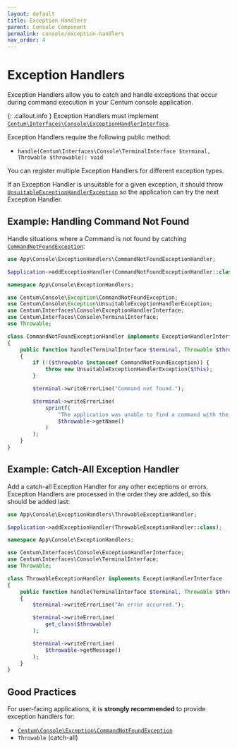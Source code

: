 ```yaml
---
layout: default
title: Exception Handlers
parent: Console Component
permalink: console/exception-handlers
nav_order: 4
---
```




# Exception Handlers

Exception Handlers allow you to catch and handle exceptions that occur during command execution in your Centum console application.

{: .callout.info }
Exception Handlers must implement [`Centum\Interfaces\Console\ExceptionHandlerInterface`](https://github.com/SidRoberts/centum/blob/main/src/Interfaces/Console/ExceptionHandlerInterface.php).

Exception Handlers require the following public method:

- `handle(Centum\Interfaces\Console\TerminalInterface $terminal, Throwable $throwable): void`

You can register multiple Exception Handlers for different exception types.

If an Exception Handler is unsuitable for a given exception, it should throw [`UnsuitableExceptionHandlerException`](https://github.com/SidRoberts/centum/blob/main/src/Console/Exception/UnsuitableExceptionHandlerException.php) so the application can try the next Exception Handler.



## Example: Handling Command Not Found

Handle situations where a Command is not found by catching [`CommandNotFoundException`](https://github.com/SidRoberts/centum/blob/main/src/Console/Exception/CommandNotFoundException.php):

```php
use App\Console\ExceptionHandlers\CommandNotFoundExceptionHandler;

$application->addExceptionHandler(CommandNotFoundExceptionHandler::class);
```

```php
namespace App\Console\ExceptionHandlers;

use Centum\Console\Exception\CommandNotFoundException;
use Centum\Console\Exception\UnsuitableExceptionHandlerException;
use Centum\Interfaces\Console\ExceptionHandlerInterface;
use Centum\Interfaces\Console\TerminalInterface;
use Throwable;

class CommandNotFoundExceptionHandler implements ExceptionHandlerInterface
{
    public function handle(TerminalInterface $terminal, Throwable $throwable): void
    {
        if (!($throwable instanceof CommandNotFoundException)) {
            throw new UnsuitableExceptionHandlerException($this);
        }

        $terminal->writeErrorLine("Command not found.");

        $terminal->writeErrorLine(
            sprintf(
                "The application was unable to find a command with the name '%s'.",
                $throwable->getName()
            )
        );
    }
}
```



## Example: Catch-All Exception Handler

Add a catch-all Exception Handler for any other exceptions or errors.
Exception Handlers are processed in the order they are added, so this should be added last:

```php
use App\Console\ExceptionHandlers\ThrowableExceptionHandler;

$application->addExceptionHandler(ThrowableExceptionHandler::class);
```

```php
namespace App\Console\ExceptionHandlers;

use Centum\Interfaces\Console\ExceptionHandlerInterface;
use Centum\Interfaces\Console\TerminalInterface;
use Throwable;

class ThrowableExceptionHandler implements ExceptionHandlerInterface
{
    public function handle(TerminalInterface $terminal, Throwable $throwable): void
    {
        $terminal->writeErrorLine("An error occurred.");

        $terminal->writeErrorLine(
            get_class($throwable)
        );

        $terminal->writeErrorLine(
            $throwable->getMessage()
        );
    }
}
```



## Good Practices

For user-facing applications, it is **strongly recommended** to provide exception handlers for:

- [`Centum\Console\Exception\CommandNotFoundException`](https://github.com/SidRoberts/centum/blob/main/src/Console/Exception/CommandNotFoundException.php)
- `Throwable` (catch-all)
